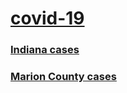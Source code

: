 [covid-19](https://github.com/mtpatter/covid-19)
============

### [Indiana cases](https://mtpatter.github.io/covid-19/indiana-cases)
### [Marion County cases](https://mtpatter.github.io/covid-19/marion-county-cases)
